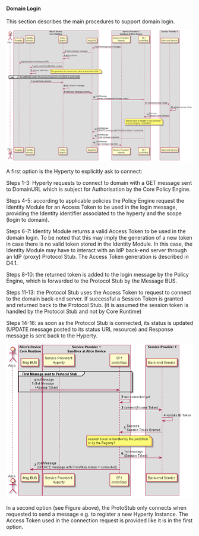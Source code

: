 #### Domain Login

This section describes the main procedures to support domain login.

![Figure @runtime-ident-man-domain-login-explicit: Explict Domain Login](domain-login-explicit.png)

A first option is the Hyperty to explicitly ask to connect:

Steps 1-3: Hyperty requests to connect to domain with a GET message sent to DomainURL which is subject for Authorisation by the Core Policy Engine.

Steps 4-5: according to applicable policies the Policy Engine request the Identity Module for an Access Token to be used in the login message, providing the Identity identifier associated to the hyperty and the scope (login to domain).

Steps 6-7: Identity Module returns a valid Access Token to be used in the domain login. To be noted that this may imply the generation of a new token in case there is no valid token stored in the Identity Module. In this case, the Identity Module may have to interact with an IdP back-end server through an IdP (proxy) Protocol Stub. The Access Token generation is described in D4.1.

Steps 8-10: the returned token is added to the login message by the Policy Engine, which is forwarded to the Protocol Stub by the Message BUS.

Steps 11-13: the Protocol Stub uses the Access Token to request to connect to the domain back-end server. If successful a Session Token is granted and returned back to the Protocol Stub. (it is assumed the session token is handled by the Protocol Stub and not by Core Runtime)

Steps 14-16: as soon as the Protocol Stub is connected, its status is updated (UPDATE message posted to its status URL resource) and Response message is sent back to the Hyperty.

![Figure @runtime-ident-man-domain-login-implicit: Implict Domain Login](domain-login-implicit.png)

In a second option (see Figure above), the ProtoStub only connects when requested to send a message e.g. to register a new Hyperty Instance. The Access Token used in the connection request is provided like it is in the first option.

